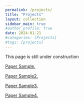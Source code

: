 ```yaml
---
permalink: /projects/
title: "Projects"
layout: collection
sidebar_main: true
#author_profile: true
date: 2024-01-21
#categories: [Projects]
#tags: [projects] 
---
```


This page is still under construction

<a href="https://hyukmo.github.io/assets/pubs/2309.04680.pdf" target="_blank">Paper Sample.</a>

<a href="https://hyukmo.github.io/assets/pubs/oe-30-10-16442.pdf" target="_blank">Paper Sample2.</a>

<a href="https://hyukmo.github.io/assets/pubs/ol-46-22-5571.pdf" target="_blank">Paper Sample3.</a>

<a href="https://hyukmo.github.io/assets/pubs/045003_1.pdf" target="_blank">Paper Sample4.</a>

